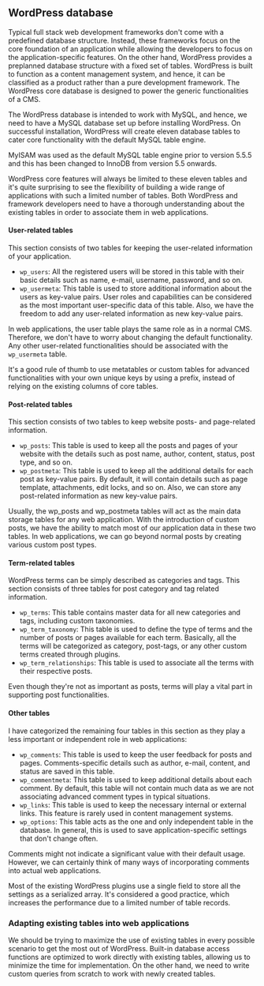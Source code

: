 ## WordPress database
Typical full stack web development frameworks don't come with a predefined
database structure. Instead, these frameworks focus on the core foundation of an
application while allowing the developers to focus on the application-specific features.
On the other hand, WordPress provides a preplanned database structure with a fixed
set of tables. WordPress is built to function as a content management system, and
hence, it can be classified as a product rather than a pure development framework.
The WordPress core database is designed to power the generic functionalities of
a CMS.

The WordPress database is intended to work with MySQL, and hence, we need
to have a MySQL database set up before installing WordPress. On successful
installation, WordPress will create eleven database tables to cater core functionality
with the default MySQL table engine.

MyISAM was used as the default MySQL table engine prior to version
5.5.5 and this has been changed to InnoDB from version 5.5 onwards.

WordPress core features will always be limited to these eleven tables and it's quite
surprising to see the flexibility of building a wide range of applications with such a
limited number of tables. Both WordPress and framework developers need to have
a thorough understanding about the existing tables in order to associate them in
web applications.

#### User-related tables
This section consists of two tables for keeping the user-related information of your
application.
- `wp_users`: All the registered users will be stored in this table with their
basic details such as name, e-mail, username, password, and so on.
- `wp_usermeta`: This table is used to store additional information about the
users as key-value pairs. User roles and capabilities can be considered as
the most important user-specific data of this table. Also, we have the
freedom to add any user-related information as new key-value pairs.

In web applications, the user table plays the same role as in a normal CMS.
Therefore, we don't have to worry about changing the default functionality. Any
other user-related functionalities should be associated with the `wp_usermeta` table.

It's a good rule of thumb to use metatables or custom tables for
advanced functionalities with your own unique keys by using a
prefix, instead of relying on the existing columns of core tables.

#### Post-related tables
This section consists of two tables to keep website posts- and page-related
information.
- `wp_posts`: This table is used to keep all the posts and pages of your website
with the details such as post name, author, content, status, post type, and
so on.
- `wp_postmeta`: This table is used to keep all the additional details for each
post as key-value pairs. By default, it will contain details such as page
template, attachments, edit locks, and so on. Also, we can store any
post-related information as new key-value pairs.

Usually, the wp_posts and wp_postmeta tables will act as the main data storage
tables for any web application. With the introduction of custom posts, we have
the ability to match most of our application data in these two tables. In web
applications, we can go beyond normal posts by creating various custom post
types.

#### Term-related tables
WordPress terms can be simply described as categories and tags. This section
consists of three tables for post category and tag related information.
- `wp_terms`: This table contains master data for all new categories and tags,
including custom taxonomies.
- `wp_term_taxonomy`: This table is used to define the type of terms and the
number of posts or pages available for each term. Basically, all the terms
will be categorized as category, post-tags, or any other custom terms
created through plugins.
- `wp_term_relationships`: This table is used to associate all the terms
with their respective posts.

Even though they're not as important as posts, terms will play a vital part in
supporting post functionalities.

#### Other tables
I have categorized the remaining four tables in this section as they play a less
important or independent role in web applications:
- `wp_comments`: This table is used to keep the user feedback for posts and
pages. Comments-specific details such as author, e-mail, content, and status
are saved in this table.
- `wp_commentmeta`: This table is used to keep additional details about each
comment. By default, this table will not contain much data as we are not
associating advanced comment types in typical situations.
- `wp_links`: This table is used to keep the necessary internal or external links.
This feature is rarely used in content management systems.
- `wp_options`: This table acts as the one and only independent table in the
database. In general, this is used to save application-specific settings that
don't change often.

Comments might not indicate a significant value with their default usage. However,
we can certainly think of many ways of incorporating comments into actual web
applications.

Most of the existing WordPress plugins use a single field to store all
the settings as a serialized array. It's considered a good practice, which
increases the performance due to a limited number of table records.

### Adapting existing tables into web applications
We should be trying to maximize the use of existing tables in every possible
scenario to get the most out of WordPress. Built-in database access functions are
optimized to work directly with existing tables, allowing us to minimize the time for
implementation. On the other hand, we need to write custom queries from scratch
to work with newly created tables.
